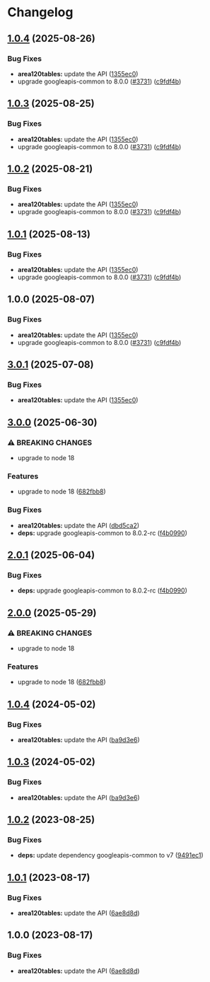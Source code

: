 # Changelog

## [1.0.4](https://github.com/googleapis/google-api-nodejs-client/compare/area120tables-v1.0.3...area120tables-v1.0.4) (2025-08-26)


### Bug Fixes

* **area120tables:** update the API ([1355ec0](https://github.com/googleapis/google-api-nodejs-client/commit/1355ec0aea6e24ee31dac49c21dbc011a8889538))
* upgrade googleapis-common to 8.0.0  ([#3731](https://github.com/googleapis/google-api-nodejs-client/issues/3731)) ([c9fdf4b](https://github.com/googleapis/google-api-nodejs-client/commit/c9fdf4b34d6c9bcf608eee35dd281d4680be9797))

## [1.0.3](https://github.com/googleapis/google-api-nodejs-client/compare/area120tables-v1.0.2...area120tables-v1.0.3) (2025-08-25)


### Bug Fixes

* **area120tables:** update the API ([1355ec0](https://github.com/googleapis/google-api-nodejs-client/commit/1355ec0aea6e24ee31dac49c21dbc011a8889538))
* upgrade googleapis-common to 8.0.0  ([#3731](https://github.com/googleapis/google-api-nodejs-client/issues/3731)) ([c9fdf4b](https://github.com/googleapis/google-api-nodejs-client/commit/c9fdf4b34d6c9bcf608eee35dd281d4680be9797))

## [1.0.2](https://github.com/googleapis/google-api-nodejs-client/compare/area120tables-v1.0.1...area120tables-v1.0.2) (2025-08-21)


### Bug Fixes

* **area120tables:** update the API ([1355ec0](https://github.com/googleapis/google-api-nodejs-client/commit/1355ec0aea6e24ee31dac49c21dbc011a8889538))
* upgrade googleapis-common to 8.0.0  ([#3731](https://github.com/googleapis/google-api-nodejs-client/issues/3731)) ([c9fdf4b](https://github.com/googleapis/google-api-nodejs-client/commit/c9fdf4b34d6c9bcf608eee35dd281d4680be9797))

## [1.0.1](https://github.com/googleapis/google-api-nodejs-client/compare/area120tables-v1.0.0...area120tables-v1.0.1) (2025-08-13)


### Bug Fixes

* **area120tables:** update the API ([1355ec0](https://github.com/googleapis/google-api-nodejs-client/commit/1355ec0aea6e24ee31dac49c21dbc011a8889538))
* upgrade googleapis-common to 8.0.0  ([#3731](https://github.com/googleapis/google-api-nodejs-client/issues/3731)) ([c9fdf4b](https://github.com/googleapis/google-api-nodejs-client/commit/c9fdf4b34d6c9bcf608eee35dd281d4680be9797))

## 1.0.0 (2025-08-07)


### Bug Fixes

* **area120tables:** update the API ([1355ec0](https://github.com/googleapis/google-api-nodejs-client/commit/1355ec0aea6e24ee31dac49c21dbc011a8889538))
* upgrade googleapis-common to 8.0.0  ([#3731](https://github.com/googleapis/google-api-nodejs-client/issues/3731)) ([c9fdf4b](https://github.com/googleapis/google-api-nodejs-client/commit/c9fdf4b34d6c9bcf608eee35dd281d4680be9797))

## [3.0.1](https://github.com/googleapis/google-api-nodejs-client/compare/area120tables-v3.0.0...area120tables-v3.0.1) (2025-07-08)


### Bug Fixes

* **area120tables:** update the API ([1355ec0](https://github.com/googleapis/google-api-nodejs-client/commit/1355ec0aea6e24ee31dac49c21dbc011a8889538))

## [3.0.0](https://github.com/googleapis/google-api-nodejs-client/compare/area120tables-v2.0.1...area120tables-v3.0.0) (2025-06-30)


### ⚠ BREAKING CHANGES

* upgrade to node 18

### Features

* upgrade to node 18 ([682fbb8](https://github.com/googleapis/google-api-nodejs-client/commit/682fbb869189ae92b3e9a194d37d0548af0c1f92))


### Bug Fixes

* **area120tables:** update the API ([dbd5ca2](https://github.com/googleapis/google-api-nodejs-client/commit/dbd5ca264e3f207a0a4f6c306e07b2bb9b01b0fb))
* **deps:** upgrade googleapis-common to 8.0.2-rc ([f4b0990](https://github.com/googleapis/google-api-nodejs-client/commit/f4b099071040cfbcfe4a2e7d487d45ee93b369e0))

## [2.0.1](https://github.com/googleapis/google-api-nodejs-client/compare/area120tables-v2.0.0...area120tables-v2.0.1) (2025-06-04)


### Bug Fixes

* **deps:** upgrade googleapis-common to 8.0.2-rc ([f4b0990](https://github.com/googleapis/google-api-nodejs-client/commit/f4b099071040cfbcfe4a2e7d487d45ee93b369e0))

## [2.0.0](https://github.com/googleapis/google-api-nodejs-client/compare/area120tables-v1.0.4...area120tables-v2.0.0) (2025-05-29)


### ⚠ BREAKING CHANGES

* upgrade to node 18

### Features

* upgrade to node 18 ([682fbb8](https://github.com/googleapis/google-api-nodejs-client/commit/682fbb869189ae92b3e9a194d37d0548af0c1f92))

## [1.0.4](https://github.com/googleapis/google-api-nodejs-client/compare/area120tables-v1.0.3...area120tables-v1.0.4) (2024-05-02)


### Bug Fixes

* **area120tables:** update the API ([ba9d3e6](https://github.com/googleapis/google-api-nodejs-client/commit/ba9d3e6258f47ea0d0bb3dae9f484a9097f2bdad))

## [1.0.3](https://github.com/googleapis/google-api-nodejs-client/compare/area120tables-v1.0.2...area120tables-v1.0.3) (2024-05-02)


### Bug Fixes

* **area120tables:** update the API ([ba9d3e6](https://github.com/googleapis/google-api-nodejs-client/commit/ba9d3e6258f47ea0d0bb3dae9f484a9097f2bdad))

## [1.0.2](https://github.com/googleapis/google-api-nodejs-client/compare/area120tables-v1.0.1...area120tables-v1.0.2) (2023-08-25)


### Bug Fixes

* **deps:** update dependency googleapis-common to v7 ([9491ec1](https://github.com/googleapis/google-api-nodejs-client/commit/9491ec1cdc3c413e7d73edcfcd59cf5c28a7c855))

## [1.0.1](https://github.com/googleapis/google-api-nodejs-client/compare/area120tables-v1.0.0...area120tables-v1.0.1) (2023-08-17)


### Bug Fixes

* **area120tables:** update the API ([6ae8d8d](https://github.com/googleapis/google-api-nodejs-client/commit/6ae8d8d8be9bd6e2fe7d383000e63c5e6d84c374))

## 1.0.0 (2023-08-17)


### Bug Fixes

* **area120tables:** update the API ([6ae8d8d](https://github.com/googleapis/google-api-nodejs-client/commit/6ae8d8d8be9bd6e2fe7d383000e63c5e6d84c374))
